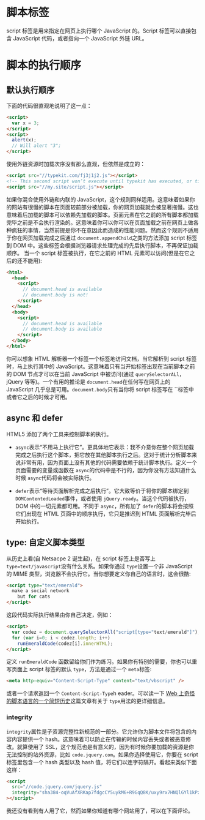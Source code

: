 # 脚本标签

script 标签是用来指定在网页上执行哪个 JavaScript 的。Script 标签可以直接包含 JavaScript 代码，或者指向一个 JavaScript 外链 URL。

# 脚本的执行顺序

## 默认执行顺序

下面的代码很直观地说明了这一点：

```html
<script>
  var x = 3;
</script>
<script>
  alert(x);
  // Will alert "3";
</script>
```

使用外链资源时加载次序没有那么直观，但依然是成立的：

```html
<script src="//typekit.com/fj3j1j2.js"></script>
<!-- This second script won’t execute until typekit has executed, or timed out -->
<script src="//my.site/script.js"></script>
```

如果你混合使用外链和内联的 JavaScript，这个规则同样适用。这意味着如果你的网站有很慢的脚本在页面较前部分被加载，你的网页加载就会被显著拖慢。这也意味着后加载的脚本可以依赖先加载的脚本。页面元素在它之前的所有脚本都加载完毕之前是不会执行渲染的。这意味着你可以你可以在页面加载之前在网页上做各种疯狂的事情，当然前提是你不在意因此而造成的性能问题。然而这个规则不适用于你在网页加载完成之后通过 `document.appendChild`之类的方法添加 script 标签到 DOM 中。这些标签会根据浏览器请求处理完成的先后执行脚本，不再保证加载顺序。
当一个 script 标签被执行，在它之前的 HTML 元素可以访问(但是在它之后的还不能用):

```html
<html>
  <head>
    <script>
      // document.head is available
      // document.body is not!
    </script>
  </head>
  <body>
    <script>
      // document.head is available
      // document.body is available
    </script>
  </body>
</html>
```

你可以想象 HTML 解析器一个标签一个标签地访问文档，当它解析到 script 标签时，马上执行其中的 JavaScript。这意味着只有当开始标签出现在当前脚本之前的 DOM 节点才可以在当前 JavaScript 中被访问(通过 `querySelectorALl`，jQuery 等等)。一个有用的推论是 `document.head`在任何写在网页上的 JavaScript 几乎总是可用。`document.body`只有当你将 script 标签写在 ``标签中或者它之后的时候才可用。

## async 和 defer

HTML5 添加了两个工具来控制脚本的执行。

- `async`表示“不用马上执行它”。更具体地它表示：我不介意你在整个网页加载完成之后执行这个脚本，把它放在其他脚本执行之后。这对于统计分析脚本来说非常有用，因为页面上没有其他的代码需要依赖于统计脚本执行。定义一个页面需要的变量或函数在 `async`的代码中是不行的，因为你没有方法知道什么时候 `async`代码将会被实际执行。

- `defer`表示“等待页面解析完成之后执行”。它大致等价于将你的脚本绑定到 `DOMContentedLoaded`事件，或者使用 `jQuery.ready`。当这个代码被执行，DOM 中的一切元素都可用。不同于 `async`，所有加了 `defer`的脚本将会按照它们出现在 HTML 页面中的顺序执行，它只是推迟到 HTML 页面解析完毕后开始执行。

## type: 自定义脚本类型

从历史上看(自 Netsacpe 2 诞生起)，在 script 标签上是否写上 `type=text/javascript`没有什么关系。如果你通过 `type`设置一个非 JavaScript 的 MIME 类型，浏览器不会执行它。当你想要定义你自己的语言时，这会很酷:

```html
<script type="text/emerald">
  make a social network
    but for cats
</script>
```

这段代码实际执行结果由你自己决定，例如：

```html
<script>
  var codez = document.querySelectorAll("script[type="text/emerald"]");
  for (var i=0; i < codez.length; i++)
    runEmeraldCode(codez[i].innerHTML);
</script>
```

定义 `runEmeraldCode` 函数留给你们作为练习。如果你有特别的需要，你也可以重写页面上 script 标签的默认 `type`，方法是通过一个 `meta`标签:

```html
<meta http-equiv="Content-Script-Type" content="text/vbscript" />
```

或者一个请求返回一个 `Content-Script-Type`h eader。可以读一下 [Web 上奇怪的脚本语言的一个简短历史](https://eager.io/blog/a-brief-history-of-weird-scripting-languages/)这篇文章有关于 `type`用法的更详细信息。

### integrity

`integrity`属性是子资源完整性新规范的一部分。它允许你为脚本文件将包含的内容内容提供一个 hash。这意味着可以防止在传输的时候内容丢失或者被恶意修改。就算使用了 SSL，这个规范也是有意义的，因为有时候你要加载的资源是你无法控制的站外资源，比如 `code.jquery.com`。如果你选择使用它，你要在 script 标签里包含一个 hash 类型以及 hash 值，将它们以连字符隔开。看起来类似下面这样：

```html
<script
  src="//code.jquery.com/jquery.js"
  integrity="sha384-oqVuAfXRKap7fdgcCY5uykM6+R9GqQ8K/uxy9rx7HNQlGYl1kPzQho1wx4JwY8wC"
></script>
```

我还没有看到有人用了它，然而如果你知道有哪个网站用了，可以在下面评论。
